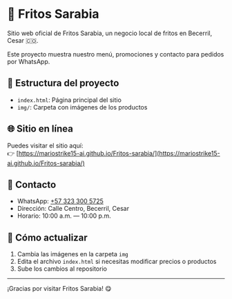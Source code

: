 # 🍴 Fritos Sarabia

Sitio web oficial de Fritos Sarabia, un negocio local de fritos en Becerril, Cesar 🇨🇴.

Este proyecto muestra nuestro menú, promociones y contacto para pedidos por WhatsApp.

## 📂 Estructura del proyecto

- `index.html`: Página principal del sitio
- `img/`: Carpeta con imágenes de los productos

## 🌐 Sitio en línea

Puedes visitar el sitio aquí:  
👉 [https://mariostrike15-ai.github.io/Fritos-sarabia/](https://mariostrike15-ai.github.io/Fritos-sarabia/)

## 📱 Contacto

- WhatsApp: [+57 323 300 5725](https://wa.me/573233005725)
- Dirección: Calle Centro, Becerril, Cesar
- Horario: 10:00 a.m. — 10:00 p.m.

## 🚀 Cómo actualizar

1. Cambia las imágenes en la carpeta `img`
2. Edita el archivo `index.html` si necesitas modificar precios o productos
3. Sube los cambios al repositorio

---

¡Gracias por visitar Fritos Sarabia! 😋
